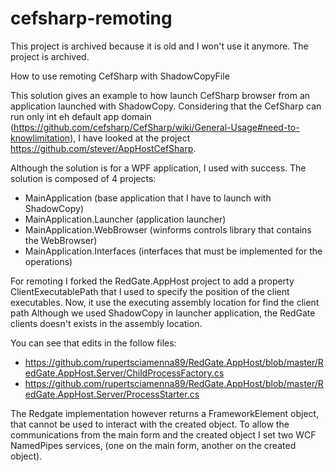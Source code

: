 # cefsharp-remoting
This project is archived because it is old and I won't use it anymore. The project is archived.

How to use remoting CefSharp with ShadowCopyFile

This solution gives an example to how launch CefSharp browser from an application launched with ShadowCopy.
Considering that the CefSharp can run only int eh default app domain (https://github.com/cefsharp/CefSharp/wiki/General-Usage#need-to-knowlimitation), I have looked at the project https://github.com/stever/AppHostCefSharp. 

 Although the solution is for a WPF application, I used with success. The solution is composed of 4 projects:
 - MainApplication (base application that I have to launch with ShadowCopy)
 - MainApplication.Launcher (application launcher)
 - MainApplication.WebBrowser (winforms controls library that contains the WebBrowser)
 - MainApplication.Interfaces (interfaces that must be implemented for the operations)

 For remoting I forked the RedGate.AppHost project to add a property ClientExecutablePath that I used to specify the position of the client executables. 
 Now, it use the executing assembly location for find the client path Although we used ShadowCopy in launcher application, the RedGate clients doesn't exists in the assembly location.

 You can see that edits in the follow files:
  - https://github.com/rupertsciamenna89/RedGate.AppHost/blob/master/RedGate.AppHost.Server/ChildProcessFactory.cs
  - https://github.com/rupertsciamenna89/RedGate.AppHost/blob/master/RedGate.AppHost.Server/ProcessStarter.cs

  The Redgate implementation however returns a FrameworkElement object, that cannot be used to interact with the created object. 
  To allow the communications from the main form and the created object I set two WCF NamedPipes services, 
  (one on the main form, another on the created object).
